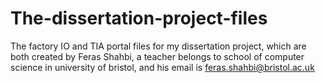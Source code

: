 # The-dissertation-project-files
The factory IO and TIA portal files for my dissertation project, which are both created by Feras Shahbi, a teacher belongs to school of computer science in university of bristol, and his email is feras.shahbi@bristol.ac.uk
